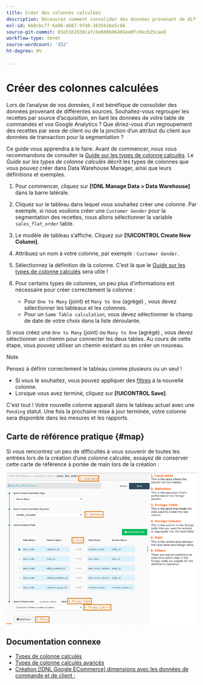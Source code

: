 ```yaml
---
title: Créer des colonnes calculées
description: Découvrez comment consolider des données provenant de différentes sources.
exl-id: 668cbc77-6a96-4687-9f40-3635b1be5c66
source-git-commit: 03a5161930cafcbe600b96465ee0fc0ecb25cae8
workflow-type: tm+mt
source-wordcount: '352'
ht-degree: 0%

---
```


# Créer des colonnes calculées

Lors de l’analyse de vos données, il est bénéfique de consolider des données provenant de différentes sources. Souhaitez-vous regrouper les recettes par source d’acquisition, en liant les données de votre table de commandes et vos Google Analytics ? Que diriez-vous d’un regroupement des recettes par sexe de client ou de la jonction d’un attribut du client aux données de transaction pour la segmentation ?

Ce guide vous apprendra à le faire. Avant de commencer, nous vous recommandons de consulter la [Guide sur les types de colonne calculés](../../data-analyst/data-warehouse-mgr/calc-column-types.md). Le _Guide sur les types de colonne calculés_ décrit les types de colonnes que vous pouvez créer dans Data Warehouse Manager, ainsi que leurs définitions et exemples.

1. Pour commencer, cliquez sur **[!DNL Manage Data > Data Warehouse]** dans la barre latérale.

1. Cliquez sur le tableau dans lequel vous souhaitez créer une colonne. Par exemple, si nous voulions créer une `Customer Gender` pour la segmentation des recettes, nous allons sélectionner la variable `sales_flat_order` table.

1. Le modèle de tableau s’affiche. Cliquez sur **[!UICONTROL Create New Column]**.

1. Attribuez un nom à votre colonne, par exemple : `Customer Gender`.

1. Sélectionnez la définition de la colonne. C’est là que le [Guide sur les types de colonne calculés](../data-warehouse-mgr/calc-column-types.md) sera utile !

1. Pour certains types de colonnes, un peu plus d’informations est nécessaire pour créer correctement la colonne :
   * Pour `One to Many` (joint) et `Many to One` (agrégé) , vous devez sélectionner les tableaux et les colonnes.
   * Pour un `Same Table calculation`, vous devez sélectionner le champ de date de votre choix dans la liste déroulante.

Si vous créez une `One to Many` (joint) ou `Many to One` (agrégé) , vous devez sélectionner un chemin pour connecter les deux tables. Au cours de cette étape, vous pouvez utiliser un chemin existant ou en créer un nouveau.

>[!NOTE]
>
>Pensez à définir correctement le tableau comme plusieurs ou un seul !

* Si vous le souhaitez, vous pouvez appliquer des [filtres](../../data-user/reports/ess-manage-data-filters.md) à la nouvelle colonne.
* Lorsque vous avez terminé, cliquez sur **[!UICONTROL Save]**.

C&#39;est tout ! Votre nouvelle colonne apparaît dans le tableau actuel avec une `Pending` statut. Une fois la prochaine mise à jour terminée, votre colonne sera disponible dans les mesures et les rapports.

## Carte de référence pratique {#map}

Si vous rencontrez un peu de difficultés à vous souvenir de toutes les entrées lors de la création d’une colonne calculée, essayez de conserver cette carte de référence à portée de main lors de la création :

![](../../assets/Calculated_Columns_Example.png)

## Documentation connexe

* [Types de colonne calculés](../data-warehouse-mgr/calc-column-types.md)
* [Types de colonne calculés avancés](../data-warehouse-mgr/adv-calc-columns.md)
* [Création [!DNL Google ECommerce] dimensions avec les données de commande et de client ;](../data-warehouse-mgr/bldg-google-ecomm-dim.md)
